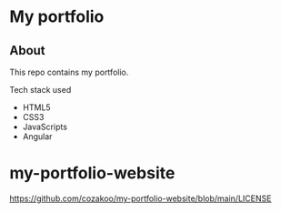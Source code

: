 # My portfolio

## About

This repo contains my portfolio.

Tech stack used
- HTML5
- CSS3
- JavaScripts
- Angular



# my-portfolio-website

https://github.com/cozakoo/my-portfolio-website/blob/main/LICENSE
